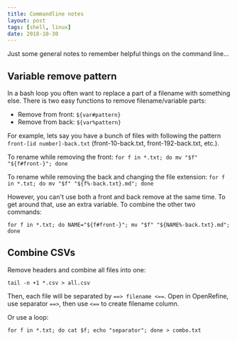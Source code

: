 ```yaml
---
title: Commandline notes
layout: post
tags: [shell, linux]
date: 2018-10-30
---
```


Just some general notes to remember helpful things on the command line... 

## Variable remove pattern 

In a bash loop you often want to replace a part of a filename with something else. 
There is two easy functions to remove filename/variable parts: 

- Remove from front: `${var#pattern}`
- Remove from back: `${var%pattern}`

For example, lets say you have a bunch of files with following the pattern `front-[id number]-back.txt` (front-10-back.txt, front-192-back.txt, etc.).

To rename while removing the front: `for f in *.txt; do mv "$f" "${f#front-}"; done`

To rename while removing the back and changing the file extension: `for f in *.txt; do mv "$f" "${f%-back.txt}.md"; done`

However, you can't use both a front and back remove at the same time. 
To get around that, use an extra variable. 
To combine the other two commands: 

`for f in *.txt; do NAME="${f#front-}"; mv "$f" "${NAME%-back.txt}.md"; done`

## Combine CSVs

Remove headers and combine all files into one:

`tail -n +1 *.csv > all.csv`

Then, each file will be separated by `==> filename <==`.
Open in OpenRefine, use separator `==>`, then use `<==` to create filename column.

Or use a loop:

`for f in *.txt; do cat $f; echo "separator"; done > combo.txt`
